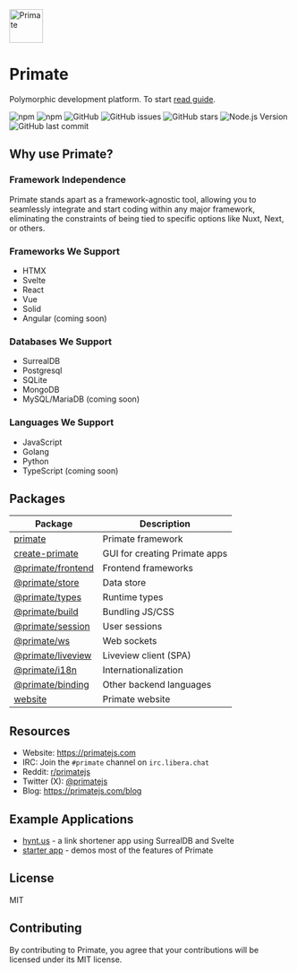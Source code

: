 <img src="https://raw.githubusercontent.com/primatejs/primate/master/assets/logo.svg" alt="Primate" width="60"/>

# Primate

Polymorphic development platform. To start [read guide].

![npm](https://img.shields.io/npm/v/primate)
![npm](https://img.shields.io/npm/dt/primate)
![GitHub](https://img.shields.io/github/license/primatejs/primate)
![GitHub issues](https://img.shields.io/github/issues/primatejs/primate)
![GitHub stars](https://img.shields.io/github/stars/primatejs/primate)
![Node.js Version](https://img.shields.io/node/v/primate)
![GitHub last commit](https://img.shields.io/github/last-commit/primatejs/primate)

## Why use Primate?

### Framework Independence

Primate stands apart as a framework-agnostic tool, allowing you to seamlessly
integrate and start coding within any major framework, eliminating the
constraints of being tied to specific options like Nuxt, Next, or others.

### Frameworks We Support

- HTMX
- Svelte
- React
- Vue
- Solid
- Angular (coming soon)

### Databases We Support

- SurrealDB
- Postgresql
- SQLite
- MongoDB
- MySQL/MariaDB (coming soon)

### Languages We Support

- JavaScript
- Golang
- Python
- TypeScript (coming soon)

## Packages

| Package                                     | Description                   |
|---------------------------------------------|-------------------------------|
|[primate](packages/primate)                  | Primate framework             |
|[create-primate](packages/create-primate)    | GUI for creating Primate apps |
|[@primate/frontend](packages/frontend)       | Frontend frameworks           |
|[@primate/store](packages/store)             | Data store                    |
|[@primate/types](packages/types)             | Runtime types                 |
|[@primate/build](packages/build)             | Bundling JS/CSS               |
|[@primate/session](packages/session)         | User sessions                 |
|[@primate/ws](packages/ws)                   | Web sockets                   |
|[@primate/liveview](packages/liveview)       | Liveview client (SPA)         |
|[@primate/i18n](packages/i18n)               | Internationalization          |
|[@primate/binding](packages/binding)         | Other backend languages       |
|[website](packages/website)                  | Primate website               |

## Resources

* Website: https://primatejs.com
* IRC: Join the `#primate` channel on `irc.libera.chat`
* Reddit: [r/primatejs](https://reddit.com/r/primatejs)
* Twitter (X): [@primatejs](https://x.com/primatejs)
* Blog: https://primatejs.com/blog


## Example Applications

- [hynt.us](https://github.com/profullstack/hynt-web) - a link shortener app using SurrealDB and Svelte
- [starter app](https://github.com/primatejs/app) - demos most of the features of Primate

## License

MIT

## Contributing

By contributing to Primate, you agree that your contributions will be licensed
under its MIT license.

[read guide]: https://primatejs.com/guide/getting-started

